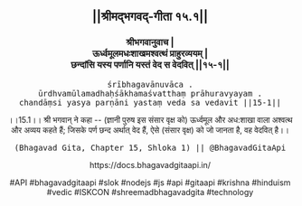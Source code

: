 <center><h2>||श्रीमद्‍भगवद्‍-गीता १५.१||</h2>
<h3>श्रीभगवानुवाच |<br/>ऊर्ध्वमूलमधःशाखमश्वत्थं प्राहुरव्ययम् |<br/>छन्दांसि यस्य पर्णानि यस्तं वेद स वेदवित् ||१५-१||</h3>
<pre>śrībhagavānuvāca .<br/>ūrdhvamūlamadhaḥśākhamaśvatthaṃ prāhuravyayam .<br/>chandāṃsi yasya parṇāni yastaṃ veda sa vedavit ||15-1||</pre>
<p>।।15.1।। श्री भगवान् ने कहा -- (ज्ञानी पुरुष इस संसार वृक्ष को) ऊर्ध्वमूल और अध:शाखा वाला अश्वत्थ और अव्यय कहते हैं; जिसके पर्ण छन्द अर्थात् वेद हैं, ऐसे (संसार वृक्ष) को जो जानता है, वह वेदवित् है।।</p>
<pre>(Bhagavad Gita, Chapter 15, Shloka 1) || @BhagavadGitaApi</pre><p>https://docs.bhagavadgitaapi.in/</p><p>#API #bhagavadgitaapi #slok #nodejs #js #api #gitaapi #krishna #hinduism #vedic #ISKCON #shreemadbhagavadgita #technology</p></center>